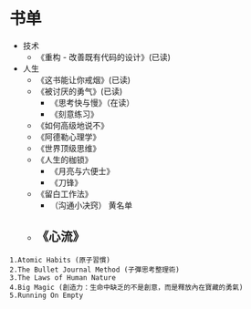 # 书单



- 技术
  - 《重构 - 改善既有代码的设计》(已读)
- 人生
  - 《这书能让你戒烟》(已读)
  - 《被讨厌的勇气》(已读)
    - 《思考快与慢》（在读）
    - 《刻意练习》
  - 《如何高级地说不》
  - 《阿德勒心理学》
  - 《世界顶级思维》
  - 《人生的枷锁》
    - 《月亮与六便士》
    - 《刀锋》
  - 《留白工作法》
    - （沟通小决窍） 黄名单
  - 《心流》
    - 







```
1.Atomic Habits (原子習慣)
2.The Bullet Journal Method (子彈思考整理術)
3.The Laws of Human Nature
4.Big Magic (創造力：生命中缺乏的不是創意，而是釋放內在寶藏的勇氣)
5.Running On Empty
```

